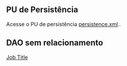 ## PU de Persistência
Acesse o PU de persistência [persistence.xml](https://github.com/sydrack1/SYstemJPA/blob/master/src/META-INF/persistence.xml)..

## DAO sem relacionamento
[Job Title](https://github.com/sydrack1/SYstemJPA/src/guru/edu/sydrack/model/dao/JobTitle.class)

